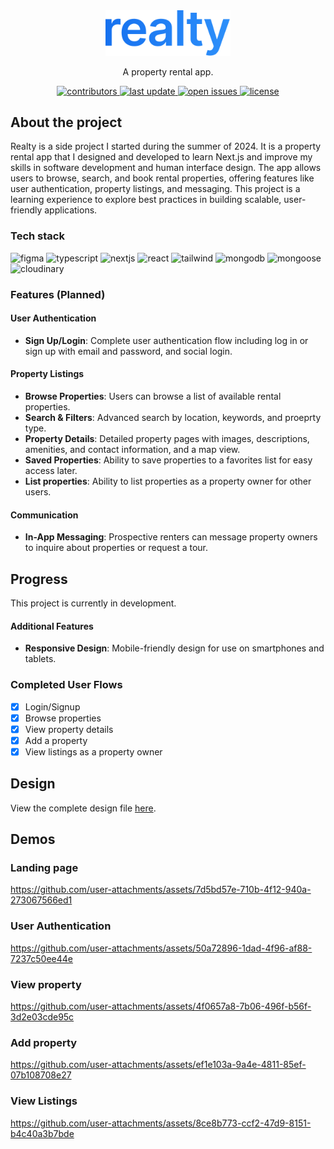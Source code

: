<div align="center">
  <img src="public/logo.svg" alt="logo" width="200" height="auto" />
  <p>A property rental app.</p>
  <!-- Badges -->
  <p>
    <a href="https://github.com/danielfakunle/realty/graphs/contributors">
      <img src="https://img.shields.io/github/contributors/danielfakunle/realty.svg?style=for-the-badge" alt="contributors" />
    </a>
    <a href="">
      <img src="https://img.shields.io/github/last-commit/danielfakunle/realty.svg?style=for-the-badge" alt="last update" />
    </a>
    </a>
    <a href="https://github.com/danielfakunle/realty/issues">
      <img src="https://img.shields.io/github/issues/danielfakunle/realty.svg?style=for-the-badge" alt="open issues" />
    </a>
    <a href="https://github.com/danielfakunle/realty/blob/main/LICENSE">
      <img src="https://img.shields.io/github/license/danielfakunle/realty.svg?style=for-the-badge" alt="license" />
    </a>
  </p>
</div>

## About the project

Realty is a side project I started during the summer of 2024. It is a property rental app that I designed and developed to learn Next.js and improve my skills in software development and human interface design. The app allows users to browse, search, and book rental properties, offering features like user authentication, property listings, and messaging. This project is a learning experience to explore best practices in building scalable, user-friendly applications.

### Tech stack

<div>
 <img src="https://img.shields.io/badge/figma-1E1E1E?style=for-the-badge&logo=figma" alt="figma" />
  <img src="https://img.shields.io/badge/typescript-3178C6?style=for-the-badge&logo=typescript&logoColor=white" alt="typescript" />
  <img src="https://img.shields.io/badge/next.js-000000?style=for-the-badge&logo=nextdotjs&logoColor=white" alt="nextjs" />
  <img src="https://img.shields.io/badge/react-222?style=for-the-badge&logo=react" alt="react" />
  <img src="https://img.shields.io/badge/tailwind%20css-0F172A?style=for-the-badge&logo=tailwindcss" alt="tailwind" />
  <img src="https://img.shields.io/badge/mongodb-00684A?style=for-the-badge&logo=mongodb&logoColor=white" alt="mongodb" />
  <img src="https://img.shields.io/badge/mongoose-880000?style=for-the-badge&logo=mongoose&logoColor=white" alt="mongoose" />
  <img src="https://img.shields.io/badge/cloudinary-3448C5?style=for-the-badge&logo=cloudinary&logoColor=white" alt="cloudinary" />
</div>

### Features (Planned)

#### User Authentication

- **Sign Up/Login**: Complete user authentication flow including log in or sign up with email and password, and social login.

#### Property Listings

- **Browse Properties**: Users can browse a list of available rental properties.
- **Search & Filters**: Advanced search by location, keywords, and proeprty type.
- **Property Details**: Detailed property pages with images, descriptions, amenities, and contact information, and a map view.
- **Saved Properties**: Ability to save properties to a favorites list for easy access later.
- **List properties**: Ability to list properties as a property owner for other users.

#### Communication

- **In-App Messaging**: Prospective renters can message property owners to inquire about properties or request a tour.

## Progress

This project is currently in development.

#### Additional Features

- **Responsive Design**: Mobile-friendly design for use on smartphones and tablets.

### Completed User Flows

- [x] Login/Signup
- [x] Browse properties
- [x] View property details
- [x] Add a property
- [x] View listings as a property owner

## Design

View the complete design file [here](https://www.figma.com/design/PLGBrw2mnz0HDOgGIrELRv/Realty---Final-Designs?node-id=2001-2234&t=CPcX4Tnv1vVW7c3t-1).

## Demos

### Landing page

https://github.com/user-attachments/assets/7d5bd57e-710b-4f12-940a-273067566ed1

### User Authentication

https://github.com/user-attachments/assets/50a72896-1dad-4f96-af88-7237c50ee44e

### View property

https://github.com/user-attachments/assets/4f0657a8-7b06-496f-b56f-3d2e03cde95c

### Add property

https://github.com/user-attachments/assets/ef1e103a-9a4e-4811-85ef-07b108708e27

### View Listings

https://github.com/user-attachments/assets/8ce8b773-ccf2-47d9-8151-b4c40a3b7bde
